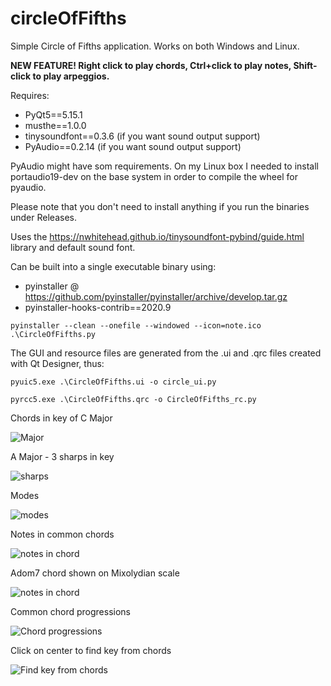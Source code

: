 # circleOfFifths
Simple Circle of Fifths application. Works on both Windows and Linux.

<b>NEW FEATURE! Right click to play chords, Ctrl+click to play notes, Shift-click to play arpeggios.</b>

Requires:
- PyQt5==5.15.1
- musthe==1.0.0
- tinysoundfont==0.3.6 (if you want sound output support)
- PyAudio==0.2.14 (if you want sound output support)

PyAudio might have som requirements. On my Linux box I needed to install portaudio19-dev on the base system in order to compile the wheel for pyaudio.

Please note that you don't need to install anything if you run the binaries under Releases.

Uses the https://nwhitehead.github.io/tinysoundfont-pybind/guide.html library and default sound font. 

Can be built into a single executable binary using:
- pyinstaller @ https://github.com/pyinstaller/pyinstaller/archive/develop.tar.gz
- pyinstaller-hooks-contrib==2020.9

 `pyinstaller --clean --onefile --windowed --icon=note.ico .\CircleOfFifths.py`
 
 The GUI and resource files are generated from the .ui and .qrc files created with Qt Designer, thus:
 
 `pyuic5.exe .\CircleOfFifths.ui -o circle_ui.py`
 
 `pyrcc5.exe .\CircleOfFifths.qrc -o CircleOfFifths_rc.py`
 
Chords in key of C Major

![Major](/1.png)

A Major - 3 sharps in key

![sharps](/2.png)

Modes

![modes](/3.png)

Notes in common chords

![notes in chord](/4.png)

Adom7 chord shown on Mixolydian scale

![notes in chord](/5.png)

Common chord progressions

![Chord progressions](/6.png)

Click on center to find key from chords

![Find key from chords](/7.png)



